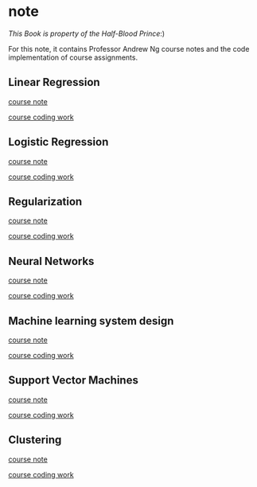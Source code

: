 # note

*This Book is property of the Half-Blood Prince*:)

For this note, it contains Professor Andrew Ng course notes and the code implementation of course assignments.

## Linear Regression

 [course note](./吴恩达机器学习笔记/markdown/Linear_regression.md)

[course coding work](./吴恩达机器学习笔记/code/linear_regression/)

## Logistic Regression

[course note](./吴恩达机器学习笔记/markdown/Logistic_regression.md)

[course coding work](./吴恩达机器学习笔记/code/logistic_regression/)

## Regularization

[course note](./吴恩达机器学习笔记/markdown/Regularization.md)

[course coding work](./吴恩达机器学习笔记/code/regularization/)

## Neural Networks

[course note](./吴恩达机器学习笔记/markdown/Neural_Networks.md)

[course coding work](./吴恩达机器学习笔记/code/neural_network/)

## Machine learning system design

[course note](./吴恩达机器学习笔记/markdown/Machine_learning_system_design.md)

[course coding work](./吴恩达机器学习笔记/code/machine_learning_system_design/)

## Support Vector Machines

[course note](./吴恩达机器学习笔记/markdown/Support_vector_machines.md)

[course coding work](./吴恩达机器学习笔记/code/support_vector_machine/)

## Clustering

[course note](./吴恩达机器学习笔记/markdown/Clustering.md)

[course coding work](./吴恩达机器学习笔记/code/clustering/)

